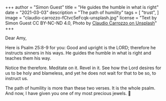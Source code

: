 +++
author = "Simon Guest"
title = "He guides the humble in what is right"
date = "2021-03-03"
description = "The path of humility"
tags = [
    "trust",
]
image = "claudio-carrozzo-fCtvc5eFcqk-unsplash.jpg"
license = "Text by Simon Guest CC BY-NC-ND 4.0, Photo by [Claudio Carrozzo on Unsplash](https://unsplash.com/photos/fCtvc5eFcqk)"
+++

Dear Amy,

Here is Psalm 25:8-9 for you:  Good and upright is the LORD; therefore he instructs sinners in his ways. He guides the humble in what is right and teaches them his way.

Notice the therefore. Meditate on it. Revel in it. See how the Lord desires for us to be holy and blameless, and yet he does not wait for that to be so, to instruct us.

The path of humility is more than these two verses. It is the whole psalm. And now, I have given you one of my most precious jewels. 🙏
